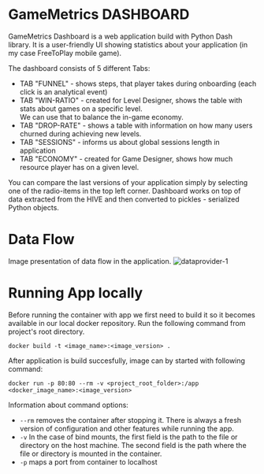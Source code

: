 # GameMetrics DASHBOARD
GameMetrics Dashboard is a web application build with Python Dash library.
It is a user-friendly UI showing statistics about your application (in my case FreeToPlay mobile game).

The dashboard consists of 5 different Tabs:

- TAB "FUNNEL" - shows steps, that player takes during onboarding (each click is an analytical event)
- TAB "WIN-RATIO" - created for Level Designer, shows the table with stats about games on a specific level.  
We can use that to balance the in-game economy.    
- TAB "DROP-RATE" - shows a table with information on how many users churned during achieving new levels.
- TAB "SESSIONS" - informs us about global sessions length in application
- TAB "ECONOMY" - created for Game Designer, shows how much resource player has on a given level.

You can compare the last versions of your application simply by selecting one of the radio-items in the top left corner.
Dashboard works on top of data extracted from the HIVE and then converted to pickles - serialized Python objects.

# Data Flow
Image presentation of data flow in the application.
![dataprovider-1](https://user-images.githubusercontent.com/43547278/68487889-3b0d9900-0244-11ea-9ce8-106493be3274.png)



# Running App locally
Before running the container with app we first need to build it so it becomes available in our local docker repository. Run the following command from project's root directory.

```
docker build -t <image_name>:<image_version> .
```

After application is build succesfully, image can by started with following command:
```
docker run -p 80:80 --rm -v <project_root_folder>:/app  <docker_image_name>:<image_version>
```

Information about command options:
- `--rm` removes the container after stopping it. There is always a fresh version of configuration and other features while running the app.
- `-v` In the case of bind mounts, the first field is the path to the file or directory on the host machine.
The second field is the path where the file or directory is mounted in the container.
- `-p` maps a port from container to localhost
